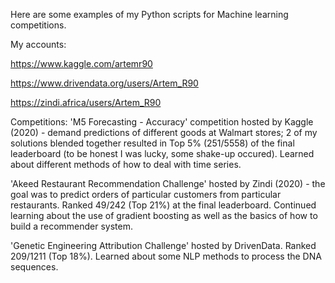 Here are some examples of my Python scripts for Machine learning competitions.

My accounts:

https://www.kaggle.com/artemr90

https://www.drivendata.org/users/Artem_R90

https://zindi.africa/users/Artem_R90


Competitions:
'M5 Forecasting - Accuracy' competition hosted by Kaggle (2020) - demand predictions of different goods at Walmart stores;
2 of my solutions blended together resulted in Top 5% (251/5558) of the final leaderboard (to be honest I was lucky, 
some shake-up occured). Learned about different methods of how to deal with time series.

'Akeed Restaurant Recommendation Challenge' hosted by Zindi (2020) - the goal was to predict orders 
of particular customers from particular restaurants. Ranked 49/242 (Top 21%) at the final leaderboard. 
Continued learning about the use of gradient boosting as well as the basics of how to build a recommender system.

'Genetic Engineering Attribution Challenge' hosted by DrivenData.
Ranked 209/1211 (Top 18%). Learned about some NLP methods to process the DNA sequences.
